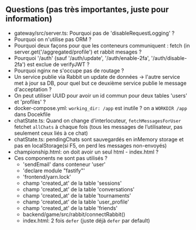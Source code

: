 ## Questions (pas très importantes, juste pour information)
* gateway/src/server.ts: Pourquoi pas de 'disableRequestLogging' ?
* Pourquoi on n'utilise pas ORM ?
* Pourquoi deux façons pour que les conteneurs communiquent : fetch (in server.get('/aggregated/profile') et rabbit mesages ?
* Pourquoi '/auth' (sauf '/auth/update', '/auth/enable-2fa', '/auth/disable-2fa') est exclue de verifyJWT ?
* Pourquoi nginx ne s'occupe pas de routage ?
* Un service publie via Rabbit un update de données -> l'autre service met à jour sa DB, pour quel but ce deuxième service publie le message d'acceptation ?
* On peut utiliser UUID рour avoir un id commun pour deux tables 'users' et 'profiles' ?
* docker-compose.yml: `working_dir: /app` est inutile ? on a `WORKDIR /app` dans Docekfile
* chatState.ts: Quand on change d’interlocuteur, `fetchMessagesForUser` fetchet `allChats` à chaque fois (tous les messages de l’utilisateur, pas seulement ceux liés à ce chat)
* chatState.ts: pendingChats sont sauvegardés en inMemory storage et pas en localStorage(si F5, on perd les messages non-envoyés)
* championship.html: on doit avoir un seul html - index.html ? 
* Ces components ne sont pas utilisés ?
  + 'sendEmail' dans conteneur 'user'
  + 'declare module "fastify"'
  + 'frontend/yarn.lock'
  + champ 'created_at' de la table 'sessions'
  + champ 'created_at' de la table 'conversations'
  + champ 'created_at' de la table 'tournaments'
  + champ 'created_at' de la table 'user_profile'
  + champ 'created_at' de la table 'friends'
  + backend/game/src/rabbit/connectRabbit()
  + index.html: 2 fois `defer` (juste déjà `defer` par default)

